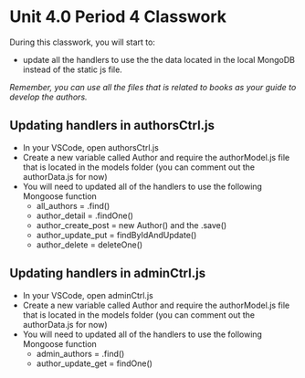 # Unit 4.0 Period 4 Classwork
During this classwork, you will start to:
  - update all the handlers to use the the data located in the local MongoDB instead of the static js file.

<i>Remember, you can use all the files that is related to books as your guide to develop the authors.</i>

## Updating handlers in authorsCtrl.js 
- In your VSCode, open authorsCtrl.js
- Create a new variable called Author and require the authorModel.js file that is located in the models folder (you can comment out the authorData.js for now)
- You will need to updated all of the handlers to use the following Mongoose function
  - all_authors = .find()
  - author_detail = .findOne()
  - author_create_post = new Author() and the .save()
  - author_update_put = findByIdAndUpdate()
  - author_delete = deleteOne()


## Updating handlers in adminCtrl.js
- In your VSCode, open adminCtrl.js
- Create a new variable called Author and require the authorModel.js file that is located in the models folder (you can comment out the authorData.js for now)
- You will need to updated all of the handlers to use the following Mongoose function
  - admin_authors = .find()
  - author_update_get = findOne()


